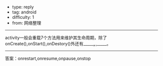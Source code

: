 - type: reply
- tag: android
- difficulty:  1
- from: 网络整理

--------

activity一般会重载7个方法用来维护其生命周期，除了onCreate(),onStart(),onDestory()外还有_____,_____,_____,_____。

---------

答案：onrestart,onresume,onpause,onstop

